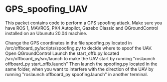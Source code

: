 # GPS_spoofing_UAV

This packet contains code to perform a GPS spoofing attack. 
Make sure you have ROS 1, MAVROS, PX4 Autopilot, Gazebo Classic and QGroundControl installed on an Ubunutu 20.04 machine.

Change the GPS coordinates in the file spoofing.py located in /src/offboard_py/scripts/spoofing.py to decide where to spoof the UAV.
Open QGroundControl
Launch the start_offb.py located /src/offboard_py/src/launch to make the UAV start by running "roslaunch offboard_py start_offb.launch"
Then launch the spoofing.py located in the same folder, when you want to interfere with the direction of the UAV by running "roslaunch offboard_py spoofing.launch" in another terminal.
